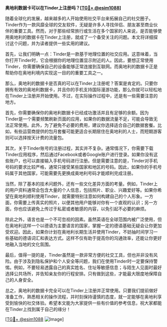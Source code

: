 **奥地利数据卡可以在Tinder上注册吗？[[TG💪+ @esim1088](https://t.me/s/esim1088)]**

随着全球化的发展，越来越多的人开始使用社交平台来拓展自己的社交圈子。Tinder作为一款风靡全球的交友软件，无疑是许多人寻找伴侣、朋友甚至商业伙伴的重要工具。然而，对于那些经常旅行或生活在多个国家的人来说，是否能够使用奥地利的数据卡在Tinder上注册，就成了一个备受关注的问题。本文将详细探讨这个问题，并为读者提供一些实用的建议。

首先，让我们明确一点：Tinder是一款基于地理位置的社交应用。这意味着，当你打开Tinder时，它会根据你的地理位置显示附近的人。因此，要想正常使用Tinder，你需要确保自己的设备能够正常连接到互联网。而奥地利的数据卡正是帮助你在奥地利境内实现这一目的的重要工具之一。

那么，奥地利的数据卡是否真的可以在Tinder上注册呢？答案是肯定的。只要你拥有有效的奥地利数据卡，并且你的手机支持国际漫游功能，那么你就可以轻松地在Tinder上注册并开始使用。不过，在实际操作过程中，还是有一些需要注意的地方。

首先，你需要确保你的奥地利数据卡已经成功激活并且有足够的余额。因为Tinder是一个需要频繁刷新页面的应用，如果你的数据流量不足，可能会导致无法正常使用。此外，为了避免不必要的费用，建议你选择适合自己的数据套餐。比如，有些运营商提供的包月套餐可能更适合长期居住在奥地利的人士，而短期游客则可以选择按天计费的流量包。

其次，关于Tinder账号的注册过程，其实并不复杂。通常情况下，你需要下载Tinder应用程序，然后通过Facebook或者Google账户进行登录。如果你没有这些账户，也可以直接输入手机号码进行注册。但是需要注意的是，Tinder对手机号码的要求比较严格，通常只接受某些国家和地区的号码。因此，如果你的手机号码属于其他国家，可能需要先更换成奥地利号码才能顺利完成注册。

当然，除了基本的技术问题外，还有一些文化差异方面的考量。例如，Tinder上的用户资料通常会包含大量的个人信息，包括照片、职业、兴趣爱好等。如果你希望在奥地利顺利使用Tinder，就需要特别注意如何构建自己的个人形象。一方面，你需要上传真实的照片，以便其他用户能够对你有一个直观的认识；另一方面，你也应该避免上传过于私密或者敏感的内容，以免引起不必要的麻烦。

除此之外，语言也是一个不可忽视的因素。虽然英语在全球范围内被广泛使用，但在奥地利这样一个以德语为主要语言的国家，掌握一定的德语基础无疑会让你更加受欢迎。因此，如果你计划在奥地利长期生活并使用Tinder，不妨抽时间学习一些基础的德语词汇和表达方式。这样不仅有助于提高你的沟通效率，还能让你更好地融入当地的文化氛围。

最后，值得一提的是，Tinder虽然是一款非常方便的社交工具，但也并非没有风险。由于涉及到隐私保护和个人安全等问题，我们在使用Tinder时一定要保持警惕。例如，不要轻易透露自己的真实姓名、住址等敏感信息；与陌生人见面时最好选择公共场所，并告知亲友你的行程安排。只有做到这些，才能最大限度地保障自己的人身安全。

总之，奥地利的数据卡完全可以在Tinder上注册并正常使用。只要我们提前做好准备工作，熟悉相关的操作流程，并时刻保持谨慎的态度，就一定能够在奥地利享受到愉快的社交体验。希望本文能为大家提供一些有价值的参考信息，祝大家都能在Tinder上找到属于自己的缘分！

[[TG💪+ @esim1088](https://t.me/s/esim1088) ![Image](https://i.postimg.cc/4NQfJmqS/Snipaste-2025-05-13-00-14-12.png)]